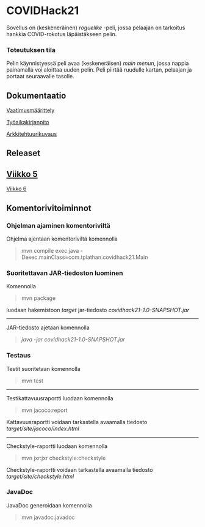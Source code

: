 # COVIDHack21

Sovellus on (keskeneräinen) _roguelike_ -peli, jossa pelaajan on tarkoitus hankkia COVID-rokotus läpäistäkseen pelin. 

### Toteutuksen tila

Pelin käynnistyessä peli avaa (keskeneräisen) _main menun_, jossa nappia painamalla voi aloittaa uuden pelin. Peli piirtää ruudulle kartan, pelaajan ja portaat seuraavalle tasolle.

## Dokumentaatio

[Vaatimusmäärittely](https://github.com/taplath/ot-harjoitustyo/blob/master/dokumentaatio/vaatimusmaarittely.md)

[Työaikakirjanpito](https://github.com/taplath/ot-harjoitustyo/blob/master/dokumentaatio/tuntikirjanpito.md)

[Arkkitehtuurikuvaus](https://github.com/taplath/ot-harjoitustyo/blob/master/dokumentaatio/arkkitehtuuri.md)

## Releaset

[Viikko 5](https://github.com/taplath/ot-harjoitustyo/releases/tag/viikko5)
---
[Viikko 6](https://github.com/taplath/ot-harjoitustyo/releases/tag/viikko6)

## Komentorivitoiminnot

### Ohjelman ajaminen komentoriviltä

Ohjelma ajentaan komentoriviltä komennolla

> mvn compile exec:java -Dexec.mainClass=com.tplathan.covidhack21.Main

### Suoritettavan JAR-tiedoston luominen

Komennolla

> mvn package

luodaan hakemistoon _target_ jar-tiedosto _covidhack21-1.0-SNAPSHOT.jar_

---

JAR-tiedosto ajetaan komennolla 

> _java -jar covidhack21-1.0-SNAPSHOT.jar_

### Testaus

Testit suoritetaan komennolla

> mvn test

---

Testikattavuusraportti luodaan komennolla

> mvn jacoco:report

Kattavuusraportti voidaan tarkastella avaamalla tiedosto _target/site/jacoco/index.html_

---

Checkstyle-raportti luodaan komennolla

> mvn jxr:jxr checkstyle:checkstyle

Checkstyle-raportti voidaan tarkastella avaamalla tiedosto _target/site/checkstyle.html_

### JavaDoc

JavaDoc generoidaan komennolla

> mvn javadoc:javadoc
